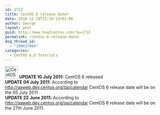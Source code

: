 ```yaml
---
id: 1712
title: CentOS 6 release date?
date: 2010-12-29T13:10:13+02:00
author: George
layout: post
guid: http://www.how2centos.com/?p=1712
permalink: /centos-6-release-date/
dsq_thread_id:
  - "199417964"
categories:
  - CentOS 6.0 Tutorials
---
```

<a href="http://www.how2centos.com/installing-and-upgrading-to-php-52-on-centos-and-red-hat-linux-53-x86_64/centos/" rel="attachment wp-att-225"><img loading="lazy" src="http://www.how2centos.com/wp-content/uploads/2009/05/centos.gif" alt="CentOS Logo" title="centos" width="42" height="40" class="alignleft size-full wp-image-225" /></a> **UPDATE 10 July 2011:** CentOS 6 released  
**UPDATE 04 July 2011:** According to <a href="http://qaweb.dev.centos.org/qa/calendar" target="_blank">http://qaweb.dev.centos.org/qa/calendar</a> CentOS 6 release date will be on the 05 July 2011  
**UPDATE 22 June 2011:** According to <a href="http://qaweb.dev.centos.org/qa/calendar" target="_blank">http://qaweb.dev.centos.org/qa/calendar</a> CentOS 6 release date will be on the 27th June 2011.